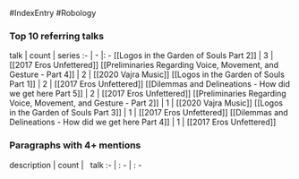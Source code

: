 #IndexEntry #Robology

### Top 10 referring talks
talk | count | series
:- | - |: -
[[Logos in the Garden of Souls Part 2]] | 3 | [[2017 Eros Unfettered]]
[[Preliminaries Regarding Voice, Movement, and Gesture - Part 4]] | 2 | [[2020 Vajra Music]]
[[Logos in the Garden of Souls Part 1]] | 2 | [[2017 Eros Unfettered]]
[[Dilemmas and Delineations - How did we get here Part 5]] | 2 | [[2017 Eros Unfettered]]
[[Preliminaries Regarding Voice, Movement, and Gesture - Part 2]] | 1 | [[2020 Vajra Music]]
[[Logos in the Garden of Souls Part 3]] | 1 | [[2017 Eros Unfettered]]
[[Dilemmas and Delineations - How did we get here Part 4]] | 1 | [[2017 Eros Unfettered]]

### Paragraphs with 4+ mentions
description | count | &nbsp;&nbsp;talk
:- | : - | : -

